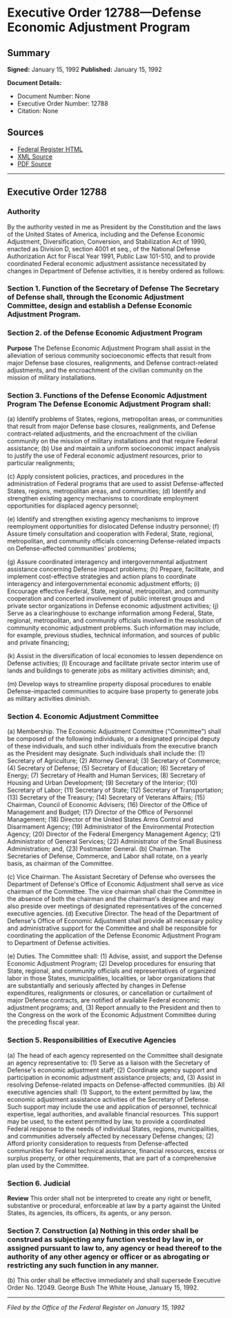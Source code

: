# Executive Order 12788—Defense Economic Adjustment Program

## Summary

**Signed:** January 15, 1992
**Published:** January 15, 1992

**Document Details:**
- Document Number: None
- Executive Order Number: 12788
- Citation: None

## Sources
- [Federal Register HTML](https://www.presidency.ucsb.edu/documents/executive-order-12788-defense-economic-adjustment-program)
- [XML Source](None)
- [PDF Source](None)

---

## Executive Order 12788

### Authority

By the authority vested in me as President by the Constitution and the laws of the United States of America, including and the Defense Economic Adjustment, Diversification, Conversion, and Stabilization Act of 1990, enacted as Division D, section 4001 et seq., of the National Defense Authorization Act for Fiscal Year 1991, Public Law 101-510, and to provide coordinated Federal economic adjustment assistance necessitated by changes in Department of Defense activities, it is hereby ordered as follows:
### Section 1. Function of the Secretary of Defense The Secretary of Defense shall, through the Economic Adjustment Committee, design and establish a Defense Economic Adjustment Program.

### Section 2. of the Defense Economic Adjustment Program

**Purpose**
 The Defense Economic Adjustment Program shall assist in the alleviation of serious community socioeconomic effects that result from major Defense base closures, realignments, and Defense contract-related adjustments, and the encroachment of the civilian community on the mission of military installations.

### Section 3. Functions of the Defense Economic Adjustment Program The Defense Economic Adjustment Program shall:

(a) Identify problems of States, regions, metropolitan areas, or communities that result from major Defense base closures, realignments, and Defense contract-related adjustments, and the encroachment of the civilian community on the mission of military installations and that require Federal assistance;
(b) Use and maintain a uniform socioeconomic impact analysis to justify the use of Federal economic adjustment resources, prior to particular realignments;

(c) Apply consistent policies, practices, and procedures in the administration of Federal programs that are used to assist Defense-affected States, regions, metropolitan areas, and communities;
(d) Identify and strengthen existing agency mechanisms to coordinate employment opportunities for displaced agency personnel;

(e) Identify and strengthen existing agency mechanisms to improve reemployment opportunities for dislocated Defense industry personnel;
(f) Assure timely consultation and cooperation with Federal, State, regional, metropolitan, and community officials concerning Defense-related impacts on Defense-affected communities' problems;

(g) Assure coordinated interagency and intergovernmental adjustment assistance concerning Defense impact problems;
(h) Prepare, facilitate, and implement cost-effective strategies and action plans to coordinate interagency and intergovernmental economic adjustment efforts;
    (i) Encourage effective Federal, State, regional, metropolitan, and community cooperation and concerted involvement of public interest groups and private sector organizations in Defense economic adjustment activities;
(j) Serve as a clearinghouse to exchange information among Federal, State, regional, metropolitan, and community officials involved in the resolution of community economic adjustment problems. Such information may include, for example, previous studies, technical information, and sources of public and private financing;

(k) Assist in the diversification of local economies to lessen dependence on Defense activities;
(l) Encourage and facilitate private sector interim use of lands and buildings to generate jobs as military activities diminish; and,

(m) Develop ways to streamline property disposal procedures to enable Defense-impacted communities to acquire base property to generate jobs as military activities diminish.
### Section 4. Economic Adjustment Committee

(a) Membership. The Economic Adjustment Committee ("Committee") shall be composed of the following individuals, or a designated principal deputy of these individuals, and such other individuals from the executive branch as the President may designate. Such individuals shall include the:
    (1) Secretary of Agriculture;
    (2) Attorney General;
    (3) Secretary of Commerce;
    (4) Secretary of Defense;
    (5) Secretary of Education;
    (6) Secretary of Energy;
    (7) Secretary of Health and Human Services;
    (8) Secretary of Housing and Urban Development;
    (9) Secretary of the Interior;
    (10) Secretary of Labor;
    (11) Secretary of State;
    (12) Secretary of Transportation;
    (13) Secretary of the Treasury;
    (14) Secretary of Veterans Affairs;
    (15) Chairman, Council of Economic Advisers;
    (16) Director of the Office of Management and Budget;
    (17) Director of the Office of Personnel Management;
    (18) Director of the United States Arms Control and Disarmament Agency;
    (19) Administrator of the Environmental Protection Agency;
    (20) Director of the Federal Emergency Management Agency;
    (21) Administrator of General Services;
    (22) Administrator of the Small Business Administration; and,
    (23) Postmaster General.
(b) Chairman. The Secretaries of Defense, Commerce, and Labor shall rotate, on a yearly basis, as chairman of the Committee.

(c) Vice Chairman. The Assistant Secretary of Defense who oversees the Department of Defense's Office of Economic Adjustment shall serve as vice chairman of the Committee. The vice chairman shall chair the Committee in the absence of both the chairman and the chairman's designee and may also preside over meetings of designated representatives of the concerned executive agencies.
(d) Executive Director. The head of the Department of Defense's Office of Economic Adjustment shall provide all necessary policy and administrative support for the Committee and shall be responsible for coordinating the application of the Defense Economic Adjustment Program to Department of Defense activities.

(e) Duties. The Committee shall:
    (1) Advise, assist, and support the Defense Economic Adjustment Program;
    (2) Develop procedures for ensuring that State, regional, and community officials and representatives of organized labor in those States, municipalities, localities, or labor organizations that are substantially and seriously affected by changes in Defense expenditures, realignments or closures, or cancellation or curtailment of major Defense contracts, are notified of available Federal economic adjustment programs; and,
    (3) Report annually to the President and then to the Congress on the work of the Economic Adjustment Committee during the preceding fiscal year.
### Section 5. Responsibilities of Executive Agencies

(a) The head of each agency represented on the Committee shall designate an agency representative to:
    (1) Serve as a liaison with the Secretary of Defense's economic adjustment staff;
    (2) Coordinate agency support and participation in economic adjustment assistance projects; and,
    (3) Assist in resolving Defense-related impacts on Defense-affected communities.
(b) All executive agencies shall:
    (1) Support, to the extent permitted by law, the economic adjustment assistance activities of the Secretary of Defense. Such support may include the use and application of personnel, technical expertise, legal authorities, and available financial resources. This support may be used, to the extent permitted by law, to provide a coordinated Federal response to the needs of individual States, regions, municipalities, and communities adversely affected by necessary Defense changes;
    (2) Afford priority consideration to requests from Defense-affected communities for Federal technical assistance, financial resources, excess or surplus property, or other requirements, that are part of a comprehensive plan used by the Committee.
### Section 6. Judicial

**Review**
 This order shall not be interpreted to create any right or benefit, substantive or procedural, enforceable at law by a party against the United States, its agencies, its officers, its agents, or any person.

### Section 7. Construction (a) Nothing in this order shall be construed as subjecting any function vested by law in, or assigned pursuant to law to, any agency or head thereof to the authority of any other agency or officer or as abrogating or restricting any such function in any manner.

(b) This order shall be effective immediately and shall supersede Executive Order No. 12049.
George Bush
The White House,
January 15, 1992.

---

*Filed by the Office of the Federal Register on January 15, 1992*
